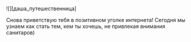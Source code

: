 <!--
Title: О чем ты думаешь? 
PostId: 
Published: true
Labels: Записи
-->

![][даша_путешественница]

Снова приветствую тебя в позитивном уголке интернета! Сегодня мы узнаем как стать тем, кем ты хочешь, не привлекая внимания санитаров)
